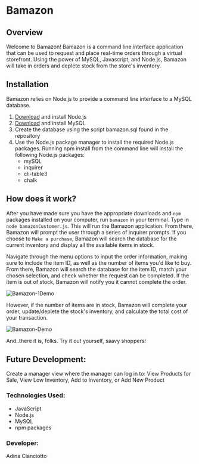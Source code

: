# Bamazon

## Overview 
Welcome to Bamazon! Bamazon is a command line interface application that can be used to request and place real-time orders through a virtual storefront. Using the power of MySQL, Javascript, and Node.js, Bamazon will take in orders and deplete stock from the store's inventory.

## Installation
Bamazon relies on Node.js to provide a command line interface to a MySQL database.

1. [Download](https://nodejs.org/en/download/) and install Node.js
2. [Download](https://dev.mysql.com/downloads/mysql/) and install MySQL
3. Create the database using the script bamazon.sql found in the repository 
4. Use the Node.js package manager to install the required Node.js packages. Running npm install from the command line will install the following Node.js packages:
    * mySQL
    * inquirer
    * cli-table3
    * chalk

## How does it work?
After you have made sure you have the appropriate downloads and `npm` packages installed on your computer, run  `bamazon` in your terminal. Type in `node bamazonCustomer.js`. This will run the Bamazon application. From there, Bamazon will prompt the user through a series of inquirer prompts. If you choose to `Make a purchase`, Bamazon will search the database for the current inventory and display all the available items in stock. 

Navigate through the menu options to input the order information, making sure to include the item ID, as well as the number of items you'd like to buy. From there, Bamazon will search the database for the item ID, match your chosen selection, and check whether the request can be completed. If the item is out of stock, Bamazon will notify you it cannot complete the order. 

![Bamazon-1Demo](https://media.giphy.com/media/lRdhbAMTVuqSmcYLT4/giphy.gif)

However, if the number of items are in stock, Bamazon will complete your order, update/deplete the stock's inventory, and calculate the total cost of your transaction. 

![Bamazon-Demo](https://media.giphy.com/media/W55dMVu6qUidXWk1zg/giphy.gif)

And..there it is, folks. Try it out yourself, saavy shoppers!

## Future Development: 
Create a manager view where the manager can log in to: View Products for Sale, View Low Inventory, Add to Inventory, or Add New Product

### Technologies Used:
* JavaScript
* Node.js
* MySQL
* npm packages

### Developer:
Adina Cianciotto
